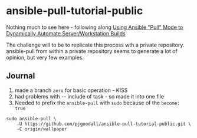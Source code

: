 # ansible-pull-tutorial-public

Nothing much to see here - following along 
[Using Ansible "Pull" Mode to Dynamically Automate Server/Workstation Builds](https://www.youtube.com/watch?v=sn1HQq_GFNE&t=3s&ab_channel=LearnLinuxTV) 

The challenge will to be to replicate this process wth a private repository. ansible-pull from within a private repository seems to generate a lot of opinion, but very few examples.

## Journal

1. made a branch `zero` for basic operation - KISS
2. had problems with -- include of task - so made it into one file
3. Needed to prefix the `ansible-pull` with `sudo` because of the `become: true`

```
sudo ansible-pull \
    -U https://github.com/pjgoodall/ansible-pull-tutorial-public.git \
    -C origin/wallpaper
```
